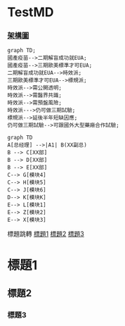 # TestMD

### [架構圖](https://hackmd.io/@docs/mermaid_graphTD)

``` mermaid
graph TD;
國產疫苗-->二期解盲成功就EUA;
國產疫苗-->三期歐美標準才可EUA;
二期解盲成功就EUA-->時效派;
三期歐美標準才可EUA-->標規派;
時效派-->需公開透明;
時效派-->需醫界共識;
時效派-->需預盤風險;
時效派--->仍可做三期試驗;
標規派-->延後半年短缺因應;
仍可做三期試驗-->可跟國外大型藥廠合作試驗;
```
```mermaid
graph TD
A[总经理] -->|A1| B(XX副总)
B --> C[XX部]
B --> D[XX部]
B --> E[XX部]
C--> G[模块4]
C--> H[模块5]
C--> J[模块6]
D--> K[模块K]
E--> L[模块1]
E--> Z[模块2]
E--> X[模块3]
```

標題跳轉
[標題1](#標題1) 
[標題2](#標題2) 
[標題3](#標題3) 
# 標題1
## 標題2
### 標題3
